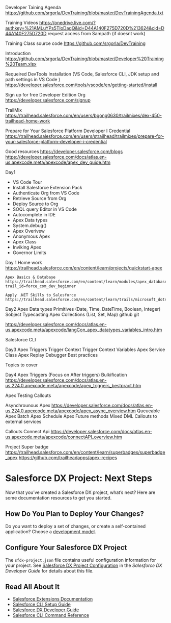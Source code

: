 Developer Taining Agenda 
https://github.com/srgorla/DevTraining/blob/master/DevTrainingAgenda.txt

Training Videos 
https://onedrive.live.com/?authkey=%21AMLuYPs5TIoDagQ&id=D44A140F275D720D%213624&cid=D44A140F275D720D
request access from Sampath (if doesnt work)

Training Class source code 
https://github.com/srgorla/DevTraining

Introduction
https://github.com/srgorla/DevTraining/blob/master/Developer%20Training%20Team.xlsx

Requeired DevTools Installation (VS Code, Salesforce CLI, JDK setup and path settings in VS Code )
https://developer.salesforce.com/tools/vscode/en/getting-started/install


Sign up for free Developer Edition Org
https://developer.salesforce.com/signup

TrailMix 
https://trailhead.salesforce.com/en/users/bgong0630/trailmixes/dex-450-trailhead-home-work

Prepare for Your Salesforce Platform Developer I Credential
https://trailhead.salesforce.com/en/users/strailhead/trailmixes/prepare-for-your-salesforce-platform-developer-i-credential

Good resources 
    https://developer.salesforce.com/blogs
    https://developer.salesforce.com/docs/atlas.en-us.apexcode.meta/apexcode/apex_dev_guide.htm



Day1
- VS Code Tour 
- Install Salesforce Extension Pack
- Authenticate Org from VS Code
- Retrieve Source from Org
- Deploy Source to Org
- SOQL query Editor in VS Code
- Autocomplete in IDE
- Apex Data types
- System.debug()
- Apex Overivew
- Anonymous Apex
- Apex Class
- Inviking Apex
- Governor Limits




Day 1 Home work 
    https://trailhead.salesforce.com/en/content/learn/projects/quickstart-apex

    Apex Basics & Database
    https://trailhead.salesforce.com/en/content/learn/modules/apex_database?trail_id=force_com_dev_beginner

    Apply .NET Skills to Salesforce
    https://trailhead.salesforce.com/en/content/learn/trails/microsoft_dotnet

Day2 
    Apex Data types
    Primitives (Date, Time, DateTime, Boolean, Integer)
    Sobject
    Typecasting
    Apex Collections (List, Set, Map)
    github
    git 


https://developer.salesforce.com/docs/atlas.en-us.apexcode.meta/apexcode/langCon_apex_datatypes_variables_intro.htm

Salesforce CLI 


Day3 
    Apex Triggers
    Trigger Context 
    Trigger Context Variables
    Apex Service Class 
    Apex Replay Debugger 
    Best practices



Topics to cover 

Day4 
    Apex Triggers (Focus on After triggers)
    Bulkification 
    https://developer.salesforce.com/docs/atlas.en-us.224.0.apexcode.meta/apexcode/apex_triggers_bestpract.htm



Apex Testing
Callouts 

Asynchrounous Apex
https://developer.salesforce.com/docs/atlas.en-us.224.0.apexcode.meta/apexcode/apex_async_overview.htm
Queueable Apex
Batch Apex 
Schedule Apex 
Future methods
    Mixed DML
    Callouts to external services

Callouts
Connect Api 
https://developer.salesforce.com/docs/atlas.en-us.apexcode.meta/apexcode/connectAPI_overview.htm

Project 
Super badge 
https://trailhead.salesforce.com/en/content/learn/superbadges/superbadge_apex
https://github.com/trailheadapps/apex-recipes
# Salesforce DX Project: Next Steps

Now that you’ve created a Salesforce DX project, what’s next? Here are some documentation resources to get you started.

## How Do You Plan to Deploy Your Changes?

Do you want to deploy a set of changes, or create a self-contained application? Choose a [development model](https://developer.salesforce.com/tools/vscode/en/user-guide/development-models).

## Configure Your Salesforce DX Project

The `sfdx-project.json` file contains useful configuration information for your project. See [Salesforce DX Project Configuration](https://developer.salesforce.com/docs/atlas.en-us.sfdx_dev.meta/sfdx_dev/sfdx_dev_ws_config.htm) in the _Salesforce DX Developer Guide_ for details about this file.

## Read All About It

- [Salesforce Extensions Documentation](https://developer.salesforce.com/tools/vscode/)
- [Salesforce CLI Setup Guide](https://developer.salesforce.com/docs/atlas.en-us.sfdx_setup.meta/sfdx_setup/sfdx_setup_intro.htm)
- [Salesforce DX Developer Guide](https://developer.salesforce.com/docs/atlas.en-us.sfdx_dev.meta/sfdx_dev/sfdx_dev_intro.htm)
- [Salesforce CLI Command Reference](https://developer.salesforce.com/docs/atlas.en-us.sfdx_cli_reference.meta/sfdx_cli_reference/cli_reference.htm)
